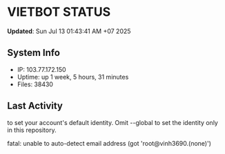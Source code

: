 # VIETBOT STATUS
**Updated**: Sun Jul 13 01:43:41 AM +07 2025

## System Info
- IP: 103.77.172.150
- Uptime: up 1 week, 5 hours, 31 minutes
- Files: 38430

## Last Activity

to set your account's default identity.
Omit --global to set the identity only in this repository.

fatal: unable to auto-detect email address (got 'root@vinh3690.(none)')

